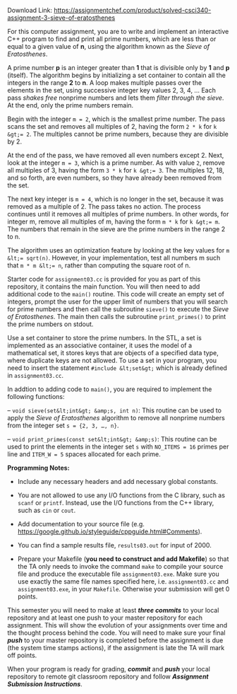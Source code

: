 Download Link: https://assignmentchef.com/product/solved-csci340-assignment-3-sieve-of-eratosthenes
<br>



For this computer assignment, you are to write and implement an interactive C++ program to find and print all prime numbers, which are less than or equal to a given value of **n**, using the algorithm known as the *Sieve of Eratosthenes*.

A prime number **p** is an integer greater than **1** that is divisible only by **1** and **p** (itself). The algorithm begins by initializing a set container to contain all the integers in the range **2** to **n**. A loop makes multiple passes over the elements in the set, using successive integer key values 2, 3, 4, … Each pass *shakes free* nonprime numbers and lets them *filter through the sieve*. At the end, only the prime numbers remain.

Begin with the integer `m = 2`, which is the smallest prime number. The pass scans the set and removes all multiples of 2, having the form `2 * k` for `k &gt;= 2`. The multiples cannot be prime numbers, because they are divisible by 2.

At the end of the pass, we have removed all even numbers except 2. Next, look at the integer `m = 3`, which is a prime number. As with value `2`, remove all multiples of 3, having the form `3 * k` for `k &gt;= 3`. The multiples 12, 18, and so forth, are even numbers, so they have already been removed from the set.

The next key integer is `m = 4`, which is no longer in the set, because it was removed as a multiple of 2. The pass takes no action. The process continues until it removes all multiples of prime numbers. In other words, for integer m, remove all multiples of m, having the form `m * k` for `k &gt;= m`. The numbers that remain in the sieve are the prime numbers in the range 2 to n.

The algorithm uses an optimization feature by looking at the key values for `m &lt;= sqrt(n)`. However, in your implementation, test all numbers m such that `m * m &lt;= n`, rather than computing the square root of n.

Starter code for `assignment03.cc` is provided for you as part of this repository, it contains the main function. You will then need to add additional code to the `main()` routine. This code will create an empty set of integers, prompt the user for the upper limit of numbers that you will search for prime numbers and then call the subroutine `sieve()` to execute the *Sieve of Eratosthenes*. The main then calls the subroutine `print_primes()` to print the prime numbers on stdout.

Use a set container to store the prime numbers. In the STL, a set is implemented as an associative container, it uses the model of a mathematical set, it stores keys that are objects of a specified data type, where duplicate keys are not allowed. To use a set in your program, you need to insert the statement `#include &lt;set&gt;` which is already defined in `assignment03.cc`.

In addtion to adding code to `main()`, you are required to implement the following functions:

– `void sieve(set&lt;int&gt; &amp;s, int n)`: This routine can be used to apply the *Sieve of Eratosthenes* algorithm to remove all nonprime numbers from the integer set `s = {2, 3, …, n}`.

– `void print_primes(const set&lt;int&gt; &amp;s)`: This routine can be used to print the elements in the integer set `s` with `NO_ITEMS = 16` primes per line and `ITEM_W = 5` spaces allocated for each prime.

**Programming Notes:**

* Include any necessary headers and add necessary global constants.

* You are not allowed to use any I/O functions from the C library, such as `scanf` or `printf`. Instead, use the I/O functions from the C++ library, such as `cin` or `cout`.

* Add documentation to your source file (e.g. https://google.github.io/styleguide/cppguide.html#Comments).

* You can find a sample results file, `results03.out` for input of 2000.

* Prepare your Makefile (**you need to construct and add Makefile**) so that the TA only needs to invoke the command `make` to compile your source file and produce the executable file `assignment03.exe`. Make sure you use exactly the same file names specified here, i.e. `assignment03.cc` and `assignment03.exe`, in your `Makefile`. Otherwise your submission will get 0 points.

This semester you will need to make at least ***three commits*** to your local repository and at least one push to your master repository for each assignment. This will show the evolution of your assignments over time and the thought process behind the code. You will need to make sure your final ***push*** to your master repository is completed before the assignment is due (the system time stamps actions), if the assignment is late the TA will mark off points.

When your program is ready for grading, ***commit*** and ***push*** your local repository to remote git classroom repository and follow _**Assignment Submission Instructions**_.